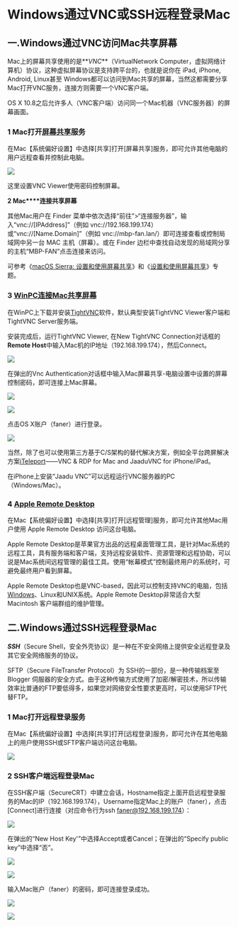 # Windows通过VNC或SSH远程登录Mac


## 一.Windows通过VNC访问Mac共享屏幕

Mac上的屏幕共享使用的是**_VNC_**（VirtualNetwork Computer，虚拟网络计算机）协议，这种虚拟屏幕协议是支持跨平台的，也就是说你在 iPad, iPhone, Android, Linux甚至 Windows都可以访问到Mac共享的屏幕，当然这都需要分享Mac打开VNC服务，连接方则需要一个VNC客户端。

OS X 10.8之后允许多人（VNC客户端）访问同一个Mac机器（VNC服务器）的屏幕画面。

### **1 Mac打开**[**屏幕共享**](http://www.sdifenzhou.com/1436.html)**服务**

在Mac【系统偏好设置】中选择\[共享\]打开\[屏幕共享\]服务，即可允许其他电脑的用户远程查看并控制此电脑。

![](https://img-blog.csdn.net/20150330221730483)

这里设置VNC Viewer使用密码控制屏幕。

**2 Mac****连接共享屏幕**

其他Mac用户在 Finder 菜单中依次选择“前往”>“连接服务器”，输入“vnc://\[IPAddress\]”（例如 vnc://192.168.199.174）或“vnc://\[Name.Domain\]”（例如 vnc://mbp-fan.lan/）即可连接查看或控制局域网中另一台 MAC 主机（屏幕）。或在 Finder 边栏中查找自动发现的局域网分享的主机“MBP-FAN”点击连接来访问。

可参考《[macOS Sierra: 设置和使用屏幕共享](https://support.apple.com/kb/PH25554?viewlocale=zh_CN&locale=el_GR)》和《[设置和使用屏幕共享](https://support.apple.com/zh-cn/guide/mac-help/mh11848/mac)》专题。

### **3** [**WinPC连接Mac共享屏幕**](http://liwpk.blog.163.com/blog/static/36326170201211362549586/)

在WinPC上下载并安装[TightVNC](http://www.tightvnc.com/download.php)软件，默认典型安装TightVNC Viewer客户端和TightVNC Server服务端。

安装完成后，运行TightVNC Viewer, 在New TightVNC Connection对话框的**Remote Host**中输入Mac机的IP地址（192.168.199.174），然后Connect。

![](https://img-blog.csdn.net/20150330221804307)

在弹出的Vnc Authentication对话框中输入Mac屏幕共享-电脑设置中设置的屏幕控制密码，即可连接上Mac屏幕。

![](https://img-blog.csdn.net/20150330221922260)

![](https://img-blog.csdn.net/20150330222036420)  

点击OS X账户（faner）进行登录。  

![](https://img-blog.csdn.net/20150330222021572)  

当然，除了也可以使用第三方基于C/S架构的替代解决方案，例如全平台跨屏解决方案[iTeleport](http://www.iteleportmobile.com/start)——VNC & RDP for Mac and JaaduVNC for iPhone/iPad。

在iPhone上安装“Jaadu VNC”可以远程运行VNC服务器的PC（Windows/Mac）。

### 4 [Apple Remote Desktop](http://www.apple.com/cn/support/remotedesktop/)

在Mac【系统偏好设置】中选择\[共享\]打开\[远程管理\]服务，即可允许其他Mac用户使用 Apple Remote Desktop 访问这台电脑。

Apple Remote Desktop是苹果官方出品的远程桌面管理工具，是针对Mac系统的远程工具，具有服务端和客户端，支持远程安装软件、资源管理和远程协助，可以说是Mac系统间远程管理的最佳工具。使用“帐幕模式”控制最终用户的系统时，可避免最终用户看到屏幕。

Apple Remote Desktop也是VNC-based，因此可以控制支持VNC的电脑，包括[Windows](http://www.macx.cn/thread-823752-1-1.html)、Linux和UNIX系统。Apple Remote Desktop非常适合大型 Macintosh 客户端群组的维护管理。

  

## 二.Windows通过SSH远程登录Mac

**_SSH_**（Secure Shell，安全外壳协议）是一种在不安全网络上提供安全远程登录及其它安全网络服务的协议。

SFTP（Secure FileTransfer Protocol）为 SSH的一部份，是一种传输档案至 Blogger 伺服器的安全方式。由于这种传输方式使用了加密/解密技术，所以传输效率比普通的FTP要低得多，如果您对网络安全性要求更高时，可以使用SFTP代替FTP。

### **1 Mac打开远程登录服务**

在Mac【系统偏好设置】中选择\[共享\]打开\[远程登录\]服务，即可允许在其他电脑上的用户使用SSH或SFTP客户端访问这台电脑。

![](https://img-blog.csdn.net/20150330222249897)

  

  

### **2 SSH客户端远程登录Mac**

在SSH客户端（SecureCRT）中建立会话，Hostname指定上面开启远程登录服务的Mac的IP（192.168.199.174），Username指定Mac上的账户（faner），点击\[Connect\]进行连接（对应命令行为ssh faner@192.168.199.174）：

![](https://img-blog.csdn.net/20150330222725827)

在弹出的“New Host Key'”中选择Accept或者Cancel；在弹出的“Specify public key”中选择“否”。

![](https://img-blog.csdn.net/20150330222756328)

![](https://img-blog.csdn.net/20150330222852641)

输入Mac账户（faner）的密码，即可连接登录成功。  

![](https://img-blog.csdn.net/20150330223005992)  

![](https://img-blog.csdn.net/20150330222943703)